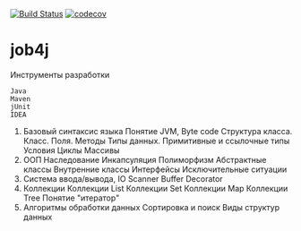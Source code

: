 [![Build Status](https://travis-ci.org/MikhCher/Job4j.svg?branch=master)](https://travis-ci.org/MikhCher/Job4j)
[![codecov](https://codecov.io/gh/MikhCher/Job4j/branch/master/graph/badge.svg)](https://codecov.io/gh/MikhCher/Job4j)
# job4j

Инструменты разработки

    Java
    Maven
    jUnit
    IDEA
1. Базовый синтаксис языка
    Понятие JVM, Byte code
    Структура класса. Класс. Поля. Методы
    Типы данных. Примитивные и ссылочные типы
    Условия
    Циклы
    Массивы
2. ООП
    Наследование
    Инкапсуляция
    Полиморфизм
    Абстрактные классы
    Внутренние классы
    Интерфейсы
    Исключительные ситуации
4. Система ввода/вывода, IO
    Scanner
    Buffer
    Decorator
5. Коллекции
    Коллекции List
    Коллекции Set
    Коллекции Map
    Коллекции Tree
    Понятие "итератор"
6. Алгоритмы обработки данных
    Сортировка и поиск
    Виды структур данных